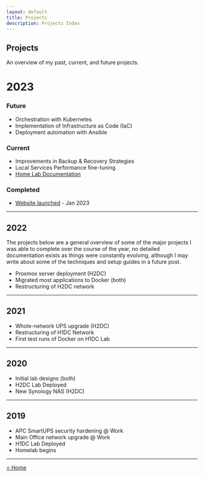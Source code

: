 ```yaml
---
layout: default
title: Projects
description: Projects Index
---
```

## Projects

An overview of my past, current, and future projects.

# 2023

### Future
- Orchestration with Kubernetes
- Implementation of Infrastructure as Code (IaC)
- Deployment automation with Ansible

### Current
- Improvements in Backup & Recovery Strategies
- Local Services Performance fine-tuning
- [Home Lab Documentation](/projects/2023/01/23/lab-overview.html)


### Completed
- [Website launched](/blog/2023/01/22/journey.html) - Jan 2023

---

## 2022
The projects below are a general overview of some of the major projects I was able to complete over the course of the year, no detailed documentation exists as things were constantly evolving, although I may write about some of the techniques and setup guides in a future post.

- Proxmox server deployment (H2DC)
- Migrated most applications to Docker (both)
- Restructuring of H2DC network

---

## 2021
- Whole-network UPS upgrade (H2DC)
- Restructuring of H1DC Network
- First test runs of Docker on H1DC Lab

---

## 2020
- Initial lab designs (both)
- H2DC Lab Deployed
- New Synology NAS (H2DC)

---

## 2019
- APC SmartUPS security hardening @ Work
- Main Office network upgrade @ Work
- H1DC Lab Deployed
- Homelab begins

---


[ < Home ](/)

